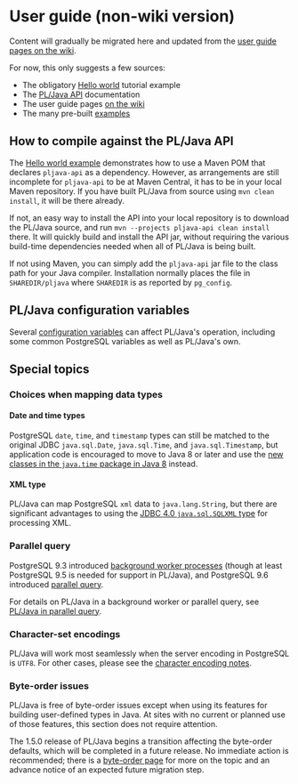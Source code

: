 # User guide (non-wiki version)

Content will gradually be migrated here and updated from the
[user guide pages on the wiki][uwik].

For now, this only suggests a few sources:

* The obligatory [Hello world][hello] tutorial example
* The [PL/Java API][pljapi] documentation
* The user guide pages [on the wiki][uwik]
* The many pre-built [examples][]

## How to compile against the PL/Java API

The [Hello world example][hello] demonstrates how to use a Maven POM
that declares `pljava-api` as a dependency. However, as arrangements
are still incomplete for `pljava-api` to be at Maven Central, it has
to be in your local Maven repository. If you have built PL/Java from
source using `mvn clean install`, it will be there already.

If not, an easy way to install the API into your local repository
is to download the PL/Java source, and run
`mvn --projects pljava-api clean install` there. It will quickly build
and install the API jar, without requiring the various build-time
dependencies needed when all of PL/Java is being built.

If not using Maven, you can simply add the `pljava-api` jar file to the
class path for your Java compiler. Installation normally places the file
in `SHAREDIR/pljava` where `SHAREDIR` is as reported by `pg_config`.

## PL/Java configuration variables

Several [configuration variables](variables.html) can affect PL/Java's
operation, including some common PostgreSQL variables as well as
PL/Java's own.

## Special topics

### Choices when mapping data types

#### Date and time types

PostgreSQL `date`, `time`, and `timestamp` types can still be matched to the
original JDBC `java.sql.Date`, `java.sql.Time`, and `java.sql.Timestamp`,
but application code is encouraged to move to Java 8 or later and use the
[new classes in the `java.time` package in Java 8](datetime.html) instead.

#### XML type

PL/Java can map PostgreSQL `xml` data to `java.lang.String`, but there are
significant advantages to using the
[JDBC 4.0 `java.sql.SQLXML` type](sqlxml.html) for processing XML.

### Parallel query

PostgreSQL 9.3 introduced [background worker processes][bgworker]
(though at least PostgreSQL 9.5 is needed for support in PL/Java),
and PostgreSQL 9.6 introduced [parallel query][parq].

For details on PL/Java in a background worker or parallel query, see
[PL/Java in parallel query](parallel.html).

[bgworker]: https://www.postgresql.org/docs/current/static/bgworker.html
[parq]: https://www.postgresql.org/docs/current/static/parallel-query.html

### Character-set encodings

PL/Java will work most seamlessly when the server encoding in PostgreSQL is
`UTF8`. For other cases, please see the [character encoding notes][charsets].

[hello]: hello.html
[pljapi]: ../pljava-api/apidocs/index.html?org/postgresql/pljava/package-summary.html#package_description
[uwik]: https://github.com/tada/pljava/wiki/User-guide
[examples]: ../examples/examples.html
[charsets]: charsets.html

### Byte-order issues

PL/Java is free of byte-order issues except when using its features for building
user-defined types in Java. At sites with no current or planned use of
those features, this section does not require attention.

The 1.5.0 release of PL/Java begins a transition affecting the byte-order
defaults, which will be completed in a future release. No immediate action is
recommended; there is a [byte-order page](byteorder.html) for more on the topic
and an advance notice of an expected future migration step.

